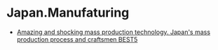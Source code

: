 # Japan.Manufaturing
- [Amazing and shocking mass production technology. Japan's mass production process and craftsmen BEST5](https://youtu.be/4J5fEZGARxg)
